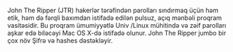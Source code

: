 John The Ripper (JTR) hakerlər tərəfindən parolları sındırmaq üçün həm etik, həm də fərqli baxımdan istifadə edilən pulsuz, açıq mənbəli proqram vasitəsidir. Bu proqram ümumiyyətlə Univ /Linux mühitində və zəif parolları aşkar edə biləcəyi Mac OS X-də istifadə olunur. John The Ripper jumbo bir çox növ Şifrə və hashes dəstəkləyir.